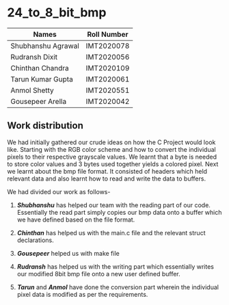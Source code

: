# 24_to_8_bit_bmp

Names                 |      Roll Number
----------------------|-------------------
Shubhanshu Agrawal    |    IMT2020078
Rudransh Dixit        |    IMT2020056
Chinthan Chandra      |    IMT2020109
Tarun Kumar Gupta     |    IMT2020061
Anmol Shetty          |    IMT2020551
Gousepeer Arella      |    IMT2020042

<h2>Work distribution</h2>
<p>We had initially gathered our crude ideas on how the C Project would look like. Starting with the RGB color scheme and how to convert the individual pixels to their respective grayscale values. We learnt that a byte is needed to store color values and 3 bytes used together yields a colored pixel. Next we learnt about the bmp file format. It consisted of headers which held relevant data and also learnt how to read and write the data to buffers.
</p> 
<p>
We had divided our work as follows-

1) __*Shubhanshu*__ has helped our team with the reading part of our code. Essentially the read part simply copies our bmp data onto a buffer which we have defined based    on the file format.

2) __*Chinthan*__ has helped us with the main.c file and the relevant struct declarations.

3) __*Gousepeer*__ helped us with make file

4) __*Rudransh*__ has helped us with the writing part which essentially writes our modified 8bit bmp file onto a new user defined buffer.

5) __*Tarun*__ and __*Anmol*__ have done the conversion part wherein the individual pixel data is modified as per the requirements.
</p>

